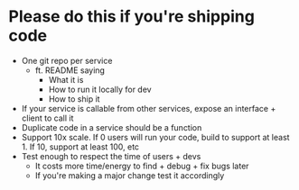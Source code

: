 # Please do this if you're shipping code 
- One git repo per service
    - ft. README saying 
        - What it is
        - How to run it locally for dev
        - How to ship it
- If your service is callable from other services, expose an interface + client to call it 
- Duplicate code in a service should be a function 
- Support 10x scale. If 0 users will run your code, build to support at least 1. If 10, support at least 100, etc
- Test enough to respect the time of users + devs
    - It costs more time/energy to find + debug + fix bugs later 
    - If you're making a major change test it accordingly
